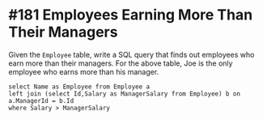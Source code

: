 # \#181 Employees Earning More Than Their Managers

 Given the `Employee` table, write a SQL query that finds out employees who earn more than their managers. For the above table, Joe is the only employee who earns more than his manager.

```text
select Name as Employee from Employee a 
left join (select Id,Salary as ManagerSalary from Employee) b on a.ManagerId = b.Id
where Salary > ManagerSalary
```

